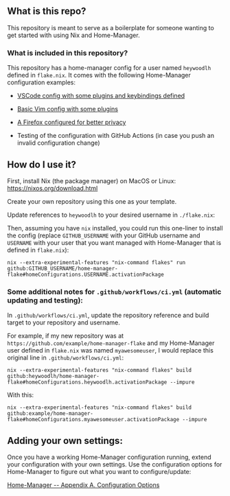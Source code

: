 ## What is this repo?

This repository is meant to serve as a boilerplate for someone wanting to get started with using Nix and Home-Manager.

### What is included in this repository?

This repository has a home-manager config for a user named `heywoodlh` defined in `flake.nix`. It comes with the following Home-Manager configuration examples:

- [VSCode config with some plugins and keybindings defined](https://github.com/heywoodlh/home-manager-flake/blob/master/roles/vscode.nix)

- [Basic Vim config with some plugins](https://github.com/heywoodlh/home-manager-flake/blob/master/roles/vim.nix)

- [A Firefox configured for better privacy](https://github.com/heywoodlh/home-manager-flake/blob/master/roles/firefox.nix)

- Testing of the configuration with GitHub Actions (in case you push an invalid configuration change)

## How do I use it?

First, install Nix (the package manager) on MacOS or Linux: https://nixos.org/download.html

Create your own repository using this one as your template. 

Update references to `heywoodlh` to your desired username in `./flake.nix`:

Then, assuming you have `nix` installed, you could run this one-liner to install the config (replace `GITHUB_USERNAME` with your GitHub username and `USERNAME` with your user that you want managed with Home-Manager that is defined in `flake.nix`):

```
nix --extra-experimental-features "nix-command flakes" run github:GITHUB_USERNAME/home-manager-flake#homeConfigurations.USERNAME.activationPackage
```

### Some additional notes for `.github/workflows/ci.yml` (automatic updating and testing):

In `.github/workflows/ci.yml`, update the repository reference and build target to your repository and username.

For example, if my new repository was at `https://github.com/example/home-manager-flake` and my Home-Manager user defined in `flake.nix` was named `myawesomeuser`, I would replace this original line in `.github/workflows/ci.yml`:

```
nix --extra-experimental-features "nix-command flakes" build github:heywoodlh/home-manager-flake#homeConfigurations.heywoodlh.activationPackage --impure
```

With this:

```
nix --extra-experimental-features "nix-command flakes" build github:example/home-manager-flake#homeConfigurations.myawesomeuser.activationPackage --impure
```

## Adding your own settings:

Once you have a working Home-Manager configuration running, extend your configuration with your own settings. Use the configuration options for Home-Manager to figure out what you want to configure/update:

[Home-Manager -- Appendix A. Configuration Options](https://nix-community.github.io/home-manager/options.html)
